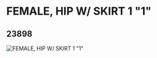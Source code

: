 # FEMALE, HIP W/ SKIRT 1 "1"
## 23898
![FEMALE, HIP W/ SKIRT 1 "1"](https://lc-www-live-s.legocdn.com/media/bricks/5/2/6126002.jpg)